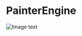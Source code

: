 # PainterEngine
![Image text](https://raw.githubusercontent.com/matrixcascade/PainterEngine/master/logo/foxlogo.png)

